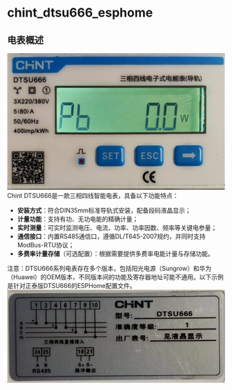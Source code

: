 # chint_dtsu666_esphome
## 电表概述
![CHINT DTSU666](pic/dtsu666面板.jpg)
Chint DTSU666是一款三相四线智能电表，具备以下功能特点：
- **安装方式**：符合DIN35mm标准导轨式安装，配备段码液晶显示；
- **计量功能**：支持有功、无功电能的精确计量；
- **实时测量**：可实时监测电压、电流、功率、功率因数、频率等关键电参量；
- **通信接口**：内置RS485通信口，遵循DL/T645-2007规约，并同时支持ModBus-RTU协议；
- **多费率计量存储**（可选配置）：根据需要提供多费率电能计量与存储功能。

注意：DTSU666系列电表存在多个版本，包括阳光电源（Sungrow）和华为（Huawei）的OEM版本，不同版本间的功能及寄存器地址可能不通用。以下示例是针对正泰版DTSU666的ESPHome配置文件。
![dtsu接线图](pic/接线图.jpg)
